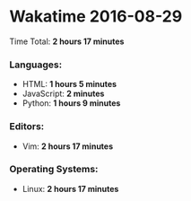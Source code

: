 # Wakatime 2016-08-29

Time Total: **2 hours 17 minutes**

### Languages:
- HTML: **1 hours 5 minutes** 
- JavaScript: **2 minutes** 
- Python: **1 hours 9 minutes** 

### Editors:
- Vim: **2 hours 17 minutes** 

### Operating Systems:
- Linux: **2 hours 17 minutes** 

